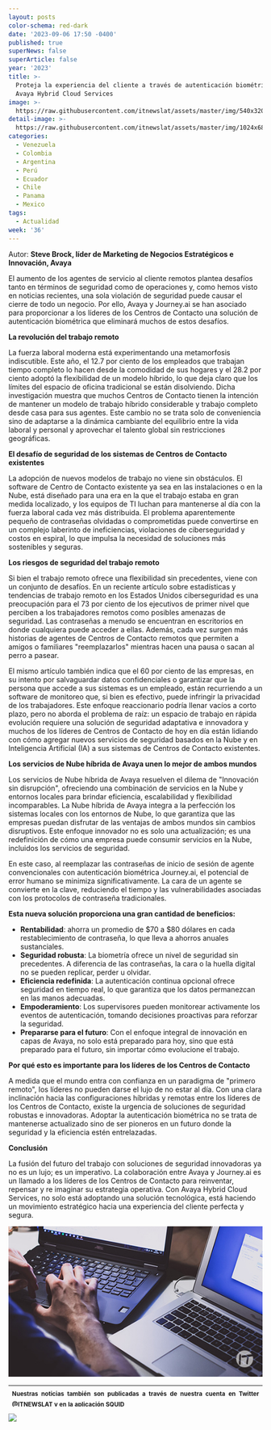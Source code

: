 ```yaml
---
layout: posts
color-schema: red-dark
date: '2023-09-06 17:50 -0400'
published: true
superNews: false
superArticle: false
year: '2023'
title: >-
  Proteja la experiencia del cliente a través de autenticación biométrica con
  Avaya Hybrid Cloud Services
image: >-
  https://raw.githubusercontent.com/itnewslat/assets/master/img/540x320/Usuario-Teclado-p.jpg
detail-image: >-
  https://raw.githubusercontent.com/itnewslat/assets/master/img/1024x680/Usuario-Teclado-g.jpg
categories:
  - Venezuela
  - Colombia
  - Argentina
  - Perú
  - Ecuador
  - Chile
  - Panama
  - Mexico
tags:
  - Actualidad
week: '36'
---
```

Autor: **Steve Brock, líder de Marketing de Negocios Estratégicos e Innovación, Avaya**
 
El aumento de los agentes de servicio al cliente remotos plantea desafíos tanto en términos de seguridad como de operaciones y, como hemos visto en noticias recientes, una sola violación de seguridad puede causar el cierre de todo un negocio. Por ello, Avaya y Journey.ai se han asociado para proporcionar a los líderes de los Centros de Contacto una solución de autenticación biométrica que eliminará muchos de estos desafíos.
 
**La revolución del trabajo remoto**
 
La fuerza laboral moderna está experimentando una metamorfosis indiscutible. Este año, el 12.7 por ciento de los empleados que trabajan tiempo completo lo hacen desde la comodidad de sus hogares y el 28.2 por ciento adoptó la flexibilidad de un modelo híbrido, lo que deja claro que los límites del espacio de oficina tradicional se están disolviendo. Dicha investigación muestra que muchos Centros de Contacto tienen la intención de mantener un modelo de trabajo híbrido considerable y trabajo completo desde casa para sus agentes. Este cambio no se trata solo de conveniencia sino de adaptarse a la dinámica cambiante del equilibrio entre la vida laboral y personal y aprovechar el talento global sin restricciones geográficas.
 
**El desafío de seguridad de los sistemas de Centros de Contacto existentes**
 
La adopción de nuevos modelos de trabajo no viene sin obstáculos. El software de Centro de Contacto existente ya sea en las instalaciones o en la Nube, está diseñado para una era en la que el trabajo estaba en gran medida localizado, y los equipos de TI luchan para mantenerse al día con la fuerza laboral cada vez más distribuida. El problema aparentemente pequeño de contraseñas olvidadas o comprometidas puede convertirse en un complejo laberinto de ineficiencias, violaciones de ciberseguridad y costos en espiral, lo que impulsa la necesidad de soluciones más sostenibles y seguras.
 
**Los riesgos de seguridad del trabajo remoto**
 
Si bien el trabajo remoto ofrece una flexibilidad sin precedentes, viene con un conjunto de desafíos. En un reciente artículo sobre estadísticas y tendencias de trabajo remoto en los Estados Unidos ciberseguridad es una preocupación para el 73 por ciento de los ejecutivos de primer nivel que perciben a los trabajadores remotos como posibles amenazas de seguridad. Las contraseñas a menudo se encuentran en escritorios en donde cualquiera puede acceder a ellas. Además, cada vez surgen más historias de agentes de Centros de Contacto remotos que permiten a amigos o familiares "reemplazarlos" mientras hacen una pausa o sacan al perro a pasear.
 
El mismo artículo también indica que el 60 por ciento de las empresas, en su intento por salvaguardar datos confidenciales o garantizar que la persona que accede a sus sistemas es un empleado, están recurriendo a un software de monitoreo que, si bien es efectivo, puede infringir la privacidad de los trabajadores. Este enfoque reaccionario podría llenar vacíos a corto plazo, pero no aborda el problema de raíz: un espacio de trabajo en rápida evolución requiere una solución de seguridad adaptativa e innovadora y muchos de los líderes de Centros de Contacto de hoy en día están lidiando con cómo agregar nuevos servicios de seguridad basados en la Nube y en Inteligencia Artificial (IA) a sus sistemas de Centros de Contacto existentes.
 
**Los servicios de Nube híbrida de Avaya unen lo mejor de ambos mundos**
 
Los servicios de Nube híbrida de Avaya resuelven el dilema de "Innovación sin disrupción", ofreciendo una combinación de servicios en la Nube y entornos locales para brindar eficiencia, escalabilidad y flexibilidad incomparables. La Nube híbrida de Avaya integra a la perfección los sistemas locales con los entornos de Nube, lo que garantiza que las empresas puedan disfrutar de las ventajas de ambos mundos sin cambios disruptivos. Este enfoque innovador no es solo una actualización; es una redefinición de cómo una empresa puede consumir servicios en la Nube, incluidos los servicios de seguridad.
 
En este caso, al reemplazar las contraseñas de inicio de sesión de agente convencionales con autenticación biométrica Journey.ai, el potencial de error humano se minimiza significativamente. La cara de un agente se convierte en la clave, reduciendo el tiempo y las vulnerabilidades asociadas con los protocolos de contraseña tradicionales.
 
**Esta nueva solución proporciona una gran cantidad de beneficios:**
 
- **Rentabilidad**: ahorra un promedio de $70 a $80 dólares en cada restablecimiento de contraseña, lo que lleva a ahorros anuales sustanciales.
- **Seguridad robusta**: La biometría ofrece un nivel de seguridad sin precedentes. A diferencia de las contraseñas, la cara o la huella digital no se pueden replicar, perder u olvidar.
- **Eficiencia redefinida**: La autenticación continua opcional ofrece seguridad en tiempo real, lo que garantiza que los datos permanezcan en las manos adecuadas.
- **Empoderamiento**: Los supervisores pueden monitorear activamente los eventos de autenticación, tomando decisiones proactivas para reforzar la seguridad.
- **Prepararse para el futuro**: Con el enfoque integral de innovación en capas de Avaya, no solo está preparado para hoy, sino que está preparado para el futuro, sin importar cómo evolucione el trabajo.
 
**Por qué esto es importante para los líderes de los Centros de Contacto**
 
A medida que el mundo entra con confianza en un paradigma de "primero remoto", los líderes no pueden darse el lujo de no estar al día. Con una clara inclinación hacia las configuraciones híbridas y remotas entre los líderes de los Centros de Contacto, existe la urgencia de soluciones de seguridad robustas e innovadoras. Adoptar la autenticación biométrica no se trata de mantenerse actualizado sino de ser pioneros en un futuro donde la seguridad y la eficiencia estén entrelazadas.
 
**Conclusión**
 
La fusión del futuro del trabajo con soluciones de seguridad innovadoras ya no es un lujo; es un imperativo. La colaboración entre Avaya y Journey.ai es un llamado a los líderes de los Centros de Contacto para reinventar, repensar y re imaginar su estrategia operativa. Con Avaya Hybrid Cloud Services, no solo está adoptando una solución tecnológica, está haciendo un movimiento estratégico hacia una experiencia del cliente perfecta y segura. 

![](https://raw.githubusercontent.com/itnewslat/assets/master/img/540x320/Usuario-Teclado-p.jpg)

<table style="height: 42px;" width="569">
<tbody>
<tr>
<td style="text-align: justify;"><sub><strong>Nuestras noticias también son publicadas a través de nuestra cuenta en Twitter <a href="https://twitter.com/itnewslat?lang=es">@ITNEWSLAT</a> y en la aplicación <a href="https://squidapp.co/en/">SQUID</a></strong></sub></td>
</tr>
</tbody>
</table>

<img src="https://tracker.metricool.com/c3po.jpg?hash=56f88a41e39ab42c063cc51676587a04"/>